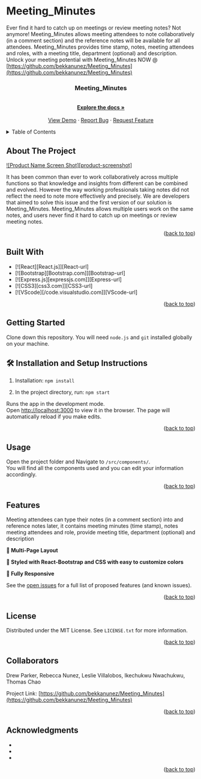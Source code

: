 
# Meeting_Minutes
Ever find it hard to catch up on meetings or review meeting notes? Not anymore!
Meeting_Minutes allows meeting attendees to note collaboratively (in a comment section) and the reference notes will be available for all attendees. 
Meeting_Minutes provides time stamp, notes, meeting attendees and roles, with a meeting title, department (optional) and description. 
Unlock your meeting potential with Meeting_Minutes NOW @ [https://github.com/bekkanunez/Meeting_Minutes](https://github.com/bekkanunez/Meeting_Minutes)


<h3 align="center">Meeting_Minutes</h3>
<div align="left">
  <!-- <img alt="Demo" src="./src/assets/portfolio.png" width="400"> -->
</div>

  <p align="center">
    <br />
    <a href="https://github.com/bekkanunez/Meeting_Minutes"><strong>Explore the docs »</strong></a>
    <br />
    <br />
    <a href="https://github.com/bekkanunez/Meeting_Minutes">View Demo</a>
    ·
    <a href="https://github.com/bekkanunez/Meeting_Minutes/issues">Report Bug</a>
    ·
    <a href="https://github.com/bekkanunez/Meeting_Minutes/issues">Request Feature</a>
  </p>
</div>



<!-- TABLE OF CONTENTS -->
<details>
  <summary>Table of Contents</summary>
  <ol>
    <li>
      <a href="#about-the-project">About The Project</a>
      <ul>
        <li><a href="#built-with">Built With</a></li>
      </ul>
    </li>
    <li>
      <a href="#getting-started">Getting Started</a>
      <ul>
        <li><a href="#prerequisites">Prerequisites</a></li>
        <li><a href="#installation">Installation</a></li>
      </ul>
    </li>
    <li><a href="#usage">Usage</a></li>
    <li><a href="#features">Features</a></li>
    <li><a href="#license">License</a></li>
    <li><a href="#contact">Contact</a></li>
    <li><a href="#acknowledgments">Acknowledgments</a></li>
  </ol>
</details>



<!-- ABOUT THE PROJECT -->
## About The Project

[![Product Name Screen Shot][product-screenshot]](https://example.com)

It has been common than ever to work collaboratively across multiple functions so that knowledge and insights from different can be combined and evolved. 
However the way working professionals taking notes did not reflect the need to note more effectively and precisely. 
We are developers that aimed to solve this issue and the first version of our solution is Meeting_Minutes.
Meeting_Minutes allows multiple users work on the same notes, and users never find it hard to catch up on meetings or review meeting notes.

<p align="right">(<a href="#readme-top">back to top</a>)</p>



## Built With

* [![React][React.js]][React-url]
* [![Bootstrap][Bootstrap.com]][Bootstrap-url]
* [![Express.js][expressjs.com]][Express-url]
* [![CSS3][css3.com]][CSS3-url]
* [![VScode][/code.visualstudio.com]][VScode-url]

<p align="right">(<a href="#readme-top">back to top</a>)</p>



<!-- GETTING STARTED -->
## Getting Started

Clone down this repository. You will need `node.js` and `git` installed globally on your machine.

## 🛠 Installation and Setup Instructions

1. Installation: `npm install`

2. In the project directory, run: `npm start`

Runs the app in the development mode.\
Open [http://localhost:3000](http://localhost:3000) to view it in the browser.
The page will automatically reload if you make edits.

<p align="right">(<a href="#readme-top">back to top</a>)</p>

<!-- USAGE EXAMPLES -->
## Usage

Open the project folder and Navigate to `/src/components/`. <br/>
You will find all the components used and you can edit your information accordingly.

<p align="right">(<a href="#readme-top">back to top</a>)</p>


<!-- FEATURES -->
## Features

Meeting attendees can type their notes (in a comment section) into and reference notes later, it contains meeting minutes (time stamp), notes meeting attendees and role, provide meeting title, department (optional) and description

**📖 Multi-Page Layout**

**🎨 Styled with React-Bootstrap and CSS with easy to customize colors**

**📱 Fully Responsive**

See the [open issues](https://github.com/bekkanunez/Meeting_Minutes/issues) for a full list of proposed features (and known issues).

<p align="right">(<a href="#readme-top">back to top</a>)</p>



<!-- LICENSE -->
## License

Distributed under the MIT License. See `LICENSE.txt` for more information.

<p align="right">(<a href="#readme-top">back to top</a>)</p>



<!-- CONTACT -->
## Collaborators
Drew Parker, Rebecca Nunez, Leslie Villalobos, Ikechukwu Nwachukwu, Thomas Chao


Project Link: [https://github.com/bekkanunez/Meeting_Minutes](https://github.com/bekkanunez/Meeting_Minutes)

<p align="right">(<a href="#readme-top">back to top</a>)</p>



<!-- ACKNOWLEDGMENTS -->
## Acknowledgments

* []()
* []()
* []()

<p align="right">(<a href="#readme-top">back to top</a>)</p>

